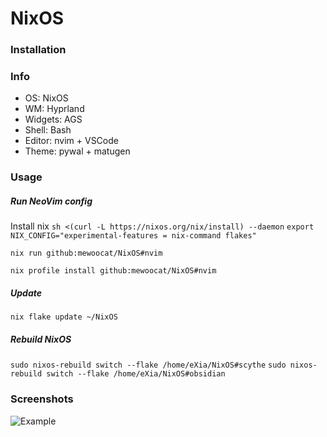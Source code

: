 # NixOS

### Installation
### Info
- OS: NixOS
- WM: Hyprland
- Widgets: AGS
- Shell: Bash
- Editor: nvim + VSCode
- Theme: pywal + matugen


### Usage

##### Run NeoVim config

Install nix
`sh <(curl -L https://nixos.org/nix/install) --daemon`
`export NIX_CONFIG="experimental-features = nix-command flakes"`

`nix run github:mewoocat/NixOS#nvim`

`nix profile install github:mewoocat/NixOS#nvim`

##### Update
`nix flake update ~/NixOS`

##### Rebuild NixOS
`sudo nixos-rebuild switch --flake /home/eXia/NixOS#scythe`
`sudo nixos-rebuild switch --flake /home/eXia/NixOS#obsidian`

### Screenshots
![Example](https://github.com/mewoocat/NixOS/blob/main/desktop.png)
